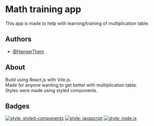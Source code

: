 # Math training app

This app is made to help with learning/training of multiplication table.
## Authors

- [@HangerThem](https://www.github.com/hangerthem)


## About

Build using React.js with Vite.js.  
Made for anyone wanting to get better with multiplication table.  
Styles were made using styled components.
## Badges

[![style: styled-components](https://img.shields.io/badge/styled--components-DB7093?style=for-the-badge&logo=styled-components&logoColor=white)](https://github.com/styled-components/styled-components)
[![style: javascript](https://img.shields.io/badge/JavaScript-323330?style=for-the-badge&logo=javascript&logoColor=F7DF1E)](https://www.javascript.com/)
[![style: node.js](https://img.shields.io/badge/Node.js-43853D?style=for-the-badge&logo=node.js&logoColor=white)](https://nodejs.org/en/)
